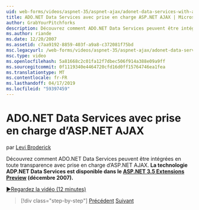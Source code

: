 ```yaml
---
uid: web-forms/videos/aspnet-35/aspnet-ajax/adonet-data-services-with-aspnet-ajax-support
title: ADO.NET Data Services avec prise en charge ASP.NET AJAX | Microsoft Docs
author: GrabYourPitchforks
description: Découvrez comment ADO.NET Data Services peuvent être intégrées en toute transparence avec prise en charge d’ASP.NET AJAX. Technologie des Services de données d’ADP.NET est disponible dans les e 3.5 ASP.NET...
ms.author: riande
ms.date: 12/20/2007
ms.assetid: c7aa9192-8859-403f-a9a8-c372081f75bd
msc.legacyurl: /web-forms/videos/aspnet-35/aspnet-ajax/adonet-data-services-with-aspnet-ajax-support
msc.type: video
ms.openlocfilehash: 5a81668c2c01fa12f7dbec506f914a388e09a9ff
ms.sourcegitcommit: 0f1119340e4464720cfd16d0ff15764746ea1fea
ms.translationtype: MT
ms.contentlocale: fr-FR
ms.lasthandoff: 04/17/2019
ms.locfileid: "59397459"
---
```

# <a name="adonet-data-services-with-aspnet-ajax-support"></a>ADO.NET Data Services avec prise en charge d’ASP.NET AJAX

par [Levi Broderick](https://github.com/GrabYourPitchforks)

Découvrez comment ADO.NET Data Services peuvent être intégrées en toute transparence avec prise en charge d’ASP.NET AJAX. **La technologie ADP.NET Data Services est disponible dans le [ASP.NET 3.5 Extensions Preview](https://www.asp.net/downloads/35-sp1#find) (décembre 2007).**

[&#9654;Regardez la vidéo (12 minutes)](https://channel9.msdn.com/Blogs/ASP-NET-Site-Videos/adonet-data-services-with-aspnet-ajax-support)

> [!div class="step-by-step"]
> [Précédent](aspnet-ajax-a-demonstration-of-aspnet-ajax.md)
> [Suivant](introduction-to-aspnet-ajax-history.md)
